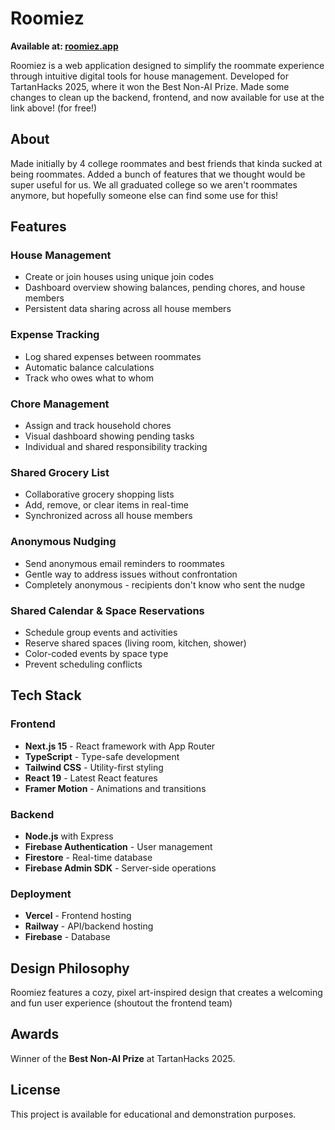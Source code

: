 # Roomiez

**Available at: [roomiez.app](https://roomiez.app)**

Roomiez is a web application designed to simplify the roommate experience through intuitive digital tools for house management. Developed for TartanHacks 2025, where it won the Best Non-AI Prize. Made some changes to clean up the backend, frontend, and now available for use at the link above! (for free!)

## About

Made initially by 4 college roommates and best friends that kinda sucked at being roommates. Added a bunch of features that we thought would be super useful for us. We all graduated college so we aren't roommates anymore, but hopefully someone else can find some use for this!

## Features

### House Management

- Create or join houses using unique join codes
- Dashboard overview showing balances, pending chores, and house members
- Persistent data sharing across all house members

### Expense Tracking

- Log shared expenses between roommates
- Automatic balance calculations
- Track who owes what to whom

### Chore Management

- Assign and track household chores
- Visual dashboard showing pending tasks
- Individual and shared responsibility tracking

### Shared Grocery List

- Collaborative grocery shopping lists
- Add, remove, or clear items in real-time
- Synchronized across all house members

### Anonymous Nudging

- Send anonymous email reminders to roommates
- Gentle way to address issues without confrontation
- Completely anonymous - recipients don't know who sent the nudge

### Shared Calendar & Space Reservations

- Schedule group events and activities
- Reserve shared spaces (living room, kitchen, shower)
- Color-coded events by space type
- Prevent scheduling conflicts

## Tech Stack

### Frontend

- **Next.js 15** - React framework with App Router
- **TypeScript** - Type-safe development
- **Tailwind CSS** - Utility-first styling
- **React 19** - Latest React features
- **Framer Motion** - Animations and transitions

### Backend

- **Node.js** with Express
- **Firebase Authentication** - User management
- **Firestore** - Real-time database
- **Firebase Admin SDK** - Server-side operations

### Deployment

- **Vercel** - Frontend hosting
- **Railway** - API/backend hosting
- **Firebase** - Database

## Design Philosophy

Roomiez features a cozy, pixel art-inspired design that creates a welcoming and fun user experience (shoutout the frontend team)

## Awards

Winner of the **Best Non-AI Prize** at TartanHacks 2025.

## License

This project is available for educational and demonstration purposes.
